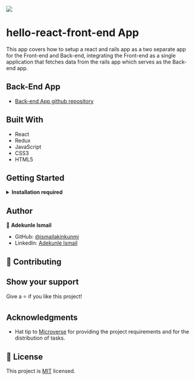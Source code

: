 ![](https://img.shields.io/badge/Microverse-blueviolet)

# hello-react-front-end App

This app covers how to setup a react and rails app as a two separate app for the Front-end and Back-end, integrating the Front-end as a single application that fetches data from the rails app which serves as the Back-end app.

## Back-End App

- [Back-end App github repository](https://github.com/ismailakinkunmi/hello-rails-back-end.git)

## Built With

- React
- Redux
- JavaScript
- CSS3
- HTML5

## Getting Started

<details>
    <summary><b>Installation required</b></summary>

#### Step 0: Prerequisites

- A text editor (preferably Visual Studio Code, or any code editor of your choice)
- [Git](https://git-scm.com/downloads)
- [Node](https://nodejs.org/en/download/)
- #### Clone this repository

To get a local copy up and running, download th zip file or follow the steps below by rnning these commands in your command line.

```bash
git clone https://github.com/ismailakinkunmi/hello-react-front-end.git
```

- Navigate to the location of the folder in your machine:

```bash
cd hello-react-front-end
```

#### Step 0.1: Prerequisites

Run the following command in your terminal or command line to install the `npm` packages

- `npm install`
- `npm start`

<sub>To learn React, check out the [React documentation](https://reactjs.org/).
</sub>

</details>

## Author

👤 **Adekunle Ismail**

- GitHub: [@ismailakinkunmi](https://github.com/ismailakinkunmi)
- LinkedIn: [Adekunle Ismail](https://www.linkedin.com/in/adismail4/)

## 🤝 Contributing

## Show your support

Give a ⭐️ if you like this project!

## Acknowledgments

- Hat tip to [Microverse](https://bit.ly/MicroverseTN) for providing the project requirements and for the distribution of tasks.

## 📝 License

This project is [MIT](./MIT.md) licensed.
